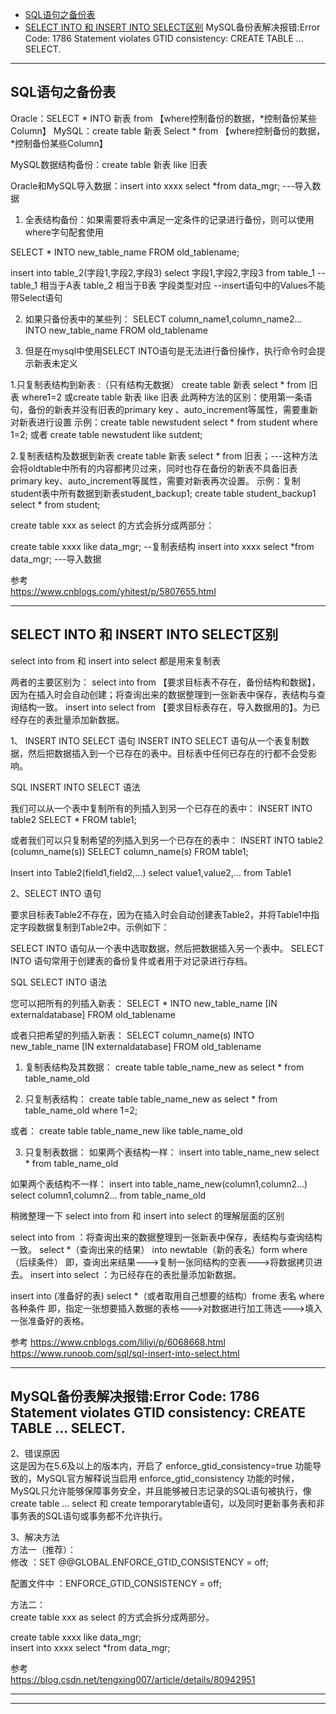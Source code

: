 - [SQL语句之备份表](#SQL语句之备份表)
- [SELECT INTO 和 INSERT INTO SELECT区别](#SELECT-INTO-和-INSERT-INTO-SELECT区别)
MySQL备份表解决报错:Error Code: 1786 Statement violates GTID consistency: CREATE TABLE ... SELECT.


---------------------------------------------------------------------------------------------------------------------
## SQL语句之备份表

Oracle：SELECT * INTO 新表 from  【where控制备份的数据，*控制备份某些Column】
MySQL：create table 新表 Select * from 【where控制备份的数据，*控制备份某些Column】

MySQL数据结构备份：create table 新表 like 旧表 

Oracle和MySQL导入数据：insert into xxxx select *from data_mgr;  ---导入数据




1. 全表结构备份：如果需要将表中满足一定条件的记录进行备份，则可以使用where字句配套使用

SELECT * INTO new_table_name FROM old_tablename;


insert into table_2(字段1,字段2,字段3) select 字段1,字段2,字段3 from table_1 -- table_1 相当于A表  table_2 相当于B表 字段类型对应
--insert语句中的Values不能带Select语句


2. 如果只备份表中的某些列：
SELECT column_name1,column_name2...
INTO new_table_name 
FROM old_tablename



3. 但是在mysql中使用SELECT INTO语句是无法进行备份操作，执行命令时会提示新表未定义

1.只复制表结构到新表 :（只有结构无数据）
create table 新表 select * from 旧表 where1=2
或create table 新表 like 旧表 
此两种方法的区别：使用第一条语句，备份的新表并没有旧表的primary key 、auto_increment等属性，需要重新对新表进行设置
示例：create table newstudent  select * from student where 1=2;
   或者 create table newstudent like sutdent;


2.复制表结构及数据到新表
 create table 新表 select * from 旧表；---这种方法会将oldtable中所有的内容都拷贝过来，同时也存在备份的新表不具备旧表 primary key、auto_increment等属性，需要对新表再次设置。
 示例：复制student表中所有数据到新表student_backup1;
 create table student_backup1 select * from student;


create table xxx as select 的方式会拆分成两部分：
 
create table xxxx like data_mgr; --复制表结构
insert into xxxx select *from data_mgr;  ---导入数据



参考  
https://www.cnblogs.com/yhitest/p/5807655.html  








---------------------------------------------------------------------------------------------------------------------

## SELECT INTO 和 INSERT INTO SELECT区别


select into from 和 insert into select 都是用来复制表

两者的主要区别为： 
select into from 【要求目标表不存在，备份结构和数据】，因为在插入时会自动创建；将查询出来的数据整理到一张新表中保存，表结构与查询结构一致。
insert into select from 【要求目标表存在，导入数据用的】。为已经存在的表批量添加新数据。




1、 INSERT INTO SELECT 语句
INSERT INTO SELECT 语句从一个表复制数据，然后把数据插入到一个已存在的表中。目标表中任何已存在的行都不会受影响。

SQL INSERT INTO SELECT 语法

我们可以从一个表中复制所有的列插入到另一个已存在的表中：
INSERT INTO table2
SELECT * FROM table1;

或者我们可以只复制希望的列插入到另一个已存在的表中：
INSERT INTO table2
(column_name(s))
SELECT column_name(s)
FROM table1;<br><br>Insert into Table2(field1,field2,...) select value1,value2,... from Table1




2、SELECT INTO 语句

要求目标表Table2不存在，因为在插入时会自动创建表Table2，并将Table1中指定字段数据复制到Table2中。示例如下：

SELECT INTO 语句从一个表中选取数据，然后把数据插入另一个表中。
SELECT INTO 语句常用于创建表的备份复件或者用于对记录进行存档。

SQL SELECT INTO 语法

您可以把所有的列插入新表：
SELECT *
INTO new_table_name [IN externaldatabase]
FROM old_tablename

或者只把希望的列插入新表：
SELECT column_name(s)
INTO new_table_name [IN externaldatabase]
FROM old_tablename



1. 复制表结构及其数据：
create table table_name_new as select * from table_name_old

2. 只复制表结构：
create table table_name_new as select * from table_name_old where 1=2;

或者：
create table table_name_new like table_name_old

3. 只复制表数据：
如果两个表结构一样：
insert into table_name_new select * from table_name_old

如果两个表结构不一样：
insert into table_name_new(column1,column2...) select column1,column2... from table_name_old




稍微整理一下 select into from 和 insert into select 的理解层面的区别

select into from ：将查询出来的数据整理到一张新表中保存，表结构与查询结构一致。
select *（查询出来的结果） into newtable（新的表名）form where （后续条件）
即，查询出来结果--->复制一张同结构的空表--->将数据拷贝进去。
insert into select ：为已经存在的表批量添加新数据。

insert into  (准备好的表) select *（或者取用自己想要的结构）frome 表名 where 各种条件
即，指定一张想要插入数据的表格--->对数据进行加工筛选--->填入一张准备好的表格。





参考
https://www.cnblogs.com/liliyi/p/6068668.html
https://www.runoob.com/sql/sql-insert-into-select.html




---------------------------------------------------------------------------------------------------------------------

## MySQL备份表解决报错:Error Code: 1786 Statement violates GTID consistency: CREATE TABLE ... SELECT.

2、错误原因  
这是因为在5.6及以上的版本内，开启了 enforce_gtid_consistency=true 功能导致的，MySQL官方解释说当启用 enforce_gtid_consistency 功能的时候，MySQL只允许能够保障事务安全，并且能够被日志记录的SQL语句被执行，像create table … select 和 create temporarytable语句，以及同时更新事务表和非事务表的SQL语句或事务都不允许执行。

3、解决方法  
方法一（推荐）：  
修改 ：SET @@GLOBAL.ENFORCE_GTID_CONSISTENCY = off;

配置文件中 ：ENFORCE_GTID_CONSISTENCY = off;

方法二：  
create table xxx as select 的方式会拆分成两部分。
 
create table xxxx like data_mgr;  
insert into xxxx select *from data_mgr;



参考  
https://blog.csdn.net/tengxing007/article/details/80942951

---------------------------------------------------------------------------------------------------------------------










---------------------------------------------------------------------------------------------------------------------


